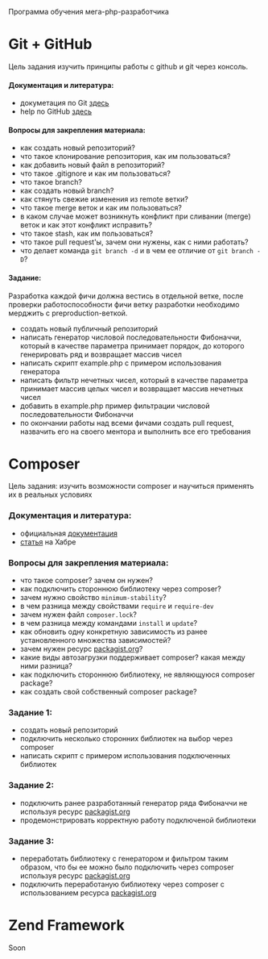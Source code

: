 Программа обучения мега-php-разработчика

Git + GitHub
=====

Цель задания изучить принципы работы с github и git через консоль. 

#### Документация и литература:
- докуметация по Git [здесь](http://git-scm.com/documentation)
- help по GitHub [здесь](https://help.github.com/)

#### Вопросы для закрепления материала:
- как создать новый репозиторий?
- что такое клонирование репозитория, как им пользоваться?
- как добавить новый файл в репозиторий?
- что такое .gitignore и как им пользоваться?
- что такое branch?
- как создать новый branch?
- как стянуть свежие изменения из remote ветки?
- что такое merge веток и как им пользоваться?
- в каком случае может возникнуть конфликт при сливании (merge) веток и как этот конфликт исправить?
- что такое stash, как им пользоваться?
- что такое pull request'ы, зачем они нужены, как с ними работать?
- что делает команда `git branch -d` и в чем ее отличие от `git branch -D`?

#### Задание:
Разработка каждой фичи должна вестись в отдельной ветке, после проверки работоспособности фичи ветку разработки необходимо мерджить с preproduction-веткой.

- создать новый публичный репозиторий
- написать генератор числовой последовательности Фибоначчи, который в качестве параметра принимает порядок, до которого генерировать ряд и возвращает массив чисел
- написать скрипт example.php с примером использования генератора
- написать фильтр нечетных чисел, который в качестве параметра принимает массив целых чисел и возвращает массив нечетных чисел
- добавить в example.php пример фильтрации числовой последовательности Фибоначчи
- по окончании работы над всеми фичами создать pull request, назвачить его на своего ментора и выполнить все его требования


Composer
=====
Цель задания: изучить возможности composer и научиться применять их в реальных условиях

### Документация и литература:
- официальная [документация](http://getcomposer.org/doc/)
- [статья](http://habrahabr.ru/post/145946/) на Хабре

### Вопросы для закрепления материала:
- что такое composer? зачем он нужен?
- как подключить стороннюю библиотеку через composer?
- зачем нужно свойство `minimum-stability`?
- в чем разница между свойствами `require` и `require-dev`
- зачем нужен файл `composer.lock`?
- в чем разница между командами `install` и `update`?
- как обновить одну конкретную зависимость из ранее установленного множества зависимостей?
- зачем нужен ресурс [packagist.org](http://packagist.org)?
- какие виды автозагрузки поддерживает composer? какая между ними разница?
- как подключить стороннюю библиотеку, не являющуюся composer package?
- как создать свой собственный composer package?

### Задание 1:
- создать новый репозиторий
- подключить несколько сторонних библиотек на выбор через composer
- написать скрипт с примером использования подключенных библиотек

### Задание 2:
- подключить ранее разработанный генератор ряда Фибоначчи не используя ресурс [packagist.org](http://packagist.org)
- продемонстрировать корректную работу подключеной библиотеки

### Задание 3:
- переработать библиотеку с генератором и фильтром таким образом, что бы ее можно было подключить через composer используя ресурс [packagist.org](http://packagist.org)
- подключить переработаную библиотеку через composer с использованием ресурса [packagist.org](http://packagist.org)



Zend Framework
=====
Soon
